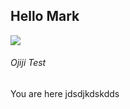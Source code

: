 <div class="d-flex flex-row justify-content-between">
<h2 class="blog-item-header text-left">Hello Mark</h2>
<img src="assets/img/star.svg">
</div>
<h6 class="blog-item-author text-left">Ojiji Test </h6>
<p class="blog-item-content text-left">You are here jdsdjkdskdds</p>
